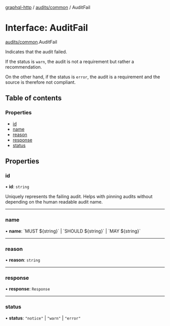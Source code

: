 [graphql-http](../README.md) / [audits/common](../modules/audits_common.md) / AuditFail

# Interface: AuditFail

[audits/common](../modules/audits_common.md).AuditFail

Indicates that the audit failed.

If the status is `warn`, the audit is not a requirement but rather a recommendation.

On the other hand, if the status is `error`, the audit is a requirement and the source
is therefore not compliant.

## Table of contents

### Properties

- [id](audits_common.AuditFail.md#id)
- [name](audits_common.AuditFail.md#name)
- [reason](audits_common.AuditFail.md#reason)
- [response](audits_common.AuditFail.md#response)
- [status](audits_common.AuditFail.md#status)

## Properties

### id

• **id**: `string`

Uniquely represents the failing audit. Helps with pinning audits
without depending on the human readable audit name.

___

### name

• **name**: \`MUST ${string}\` \| \`SHOULD ${string}\` \| \`MAY ${string}\`

___

### reason

• **reason**: `string`

___

### response

• **response**: `Response`

___

### status

• **status**: ``"notice"`` \| ``"warn"`` \| ``"error"``
